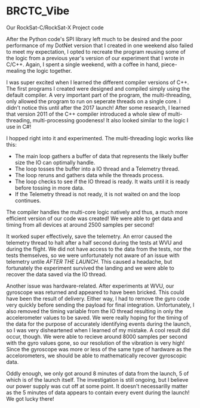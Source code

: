 # BRCTC_Vibe
Our RockSat-C/RockSat-X Project code

After the Python code's SPI library left much to be desired and the poor performance of my DotNet version that I created in one weekend also failed to meet my expectation, I opted to recreate the program reusing some of the logic from a previous year's version of our experiment that I wrote in C/C++. Again, I spent a single weekend, with a coffee in hand, piece-mealing the logic together.

I was super excited when I learned the different compiler versions of C++. The first programs I created were designed and compiled simply using the default compiler. A very important part of the program, the multi-threading, only allowed the program to run on seperate threads on a single core. I didn't notice this until after the 2017 launch! After some research, I learned that version 2011 of the C++ compiler introduced a whole slew of multi-threading, multi-processing goodeness! It also looked similar to the logic I use in C#! 

I hopped right into it and experimented. The multi-threading logic works like this:

* The main loop gathers a buffer of data that represents the likely buffer size the IO can optimally handle. 
* The loop tosses the buffer into a IO thread and a Telemetry thread. 
* The loop reruns and gathers data while the threads process.
* The loop checks to see if the IO thread is ready. It waits until it is ready before tossing in more data.
* If the Telemetry thread is not ready, it is not waited on and the loop continues.

The compiler handles the multi-core logic natively and thus, a much more efficient version of our code was created! We were able to get data and timing from all devices at around 2500 samples per second!

It worked super effectively, save the telemetry. An error caused the telemetry thread to halt after a half second during the tests at WVU and during the flight. We did not have access to the data from the tests, nor the tests themselves, so we were unfortunately not aware of an issue with telemetry untile *AFTER THE LAUNCH*. This caused a headache, but fortunately the experiment survived the landing and we were able to recover the data saved via the IO thread.

Another issue was hardware-related. After experiments at WVU, our gyroscope was returned and appeared to have been bricked. This could have been the result of delivery. Either way, I had to remove the gyro code very quickly before sending the payload for final integration. Unfortunately, I also removed the timing variable from the IO thread resulting in only the accelerometer values to be saved. We were really hoping for the timing of the data for the purpose of accurately identifying events during the launch, so I was very disheartened when I learned of my mistake. A cool result did occur, though. We were able to recieve around 8000 samples per second with the gyro values gone, so our resolution of the vibration is very high! Since the gyroscope was more or less of the same type of hardware as the accelorometers, we should be able to mathematically recover gyroscopic data. 

Oddly enough, we only got around 8 minutes of data from the launch, 5 of which is of the launch itself. The investigation is still ongoing, but I believe our power supply was cut off at some point. It doesn't necessarilly matter as the 5 minutes of data appears to contain every event during the launch! We got lucky there!

